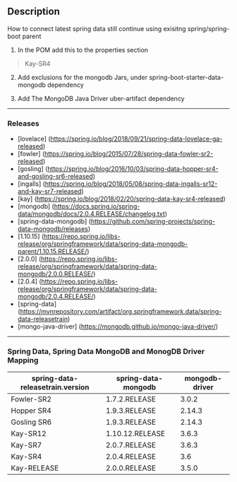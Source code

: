 ## Description
How to connect latest spring data still continue using exisitng spring/spring-boot parent
1. In the POM add this to the properties section
>	<properties>
>		<spring-data-releasetrain.version>Kay-SR4</spring-data-releasetrain.version>
>	</properties>
2. Add exclusions for the mongodb Jars, under spring-boot-starter-data-mongodb dependency

3. Add The MongoDB Java Driver uber-artifact dependency

---
### Releases

- [lovelace] (https://spring.io/blog/2018/09/21/spring-data-lovelace-ga-released)
- [fowler] (https://spring.io/blog/2015/07/28/spring-data-fowler-sr2-released)
- [gosling] (https://spring.io/blog/2016/10/03/spring-data-hopper-sr4-and-gosling-sr6-released)
- [ingalls] (https://spring.io/blog/2018/05/08/spring-data-ingalls-sr12-and-kay-sr7-released)
- [kay] (https://spring.io/blog/2018/02/20/spring-data-kay-sr4-released)
- [mongodb] (https://docs.spring.io/spring-data/mongodb/docs/2.0.4.RELEASE/changelog.txt)
- [spring-data-mongodb] (https://github.com/spring-projects/spring-data-mongodb/releases)
- [1.10.15] (https://repo.spring.io/libs-release/org/springframework/data/spring-data-mongodb-parent/1.10.15.RELEASE/)
- [2.0.0] (https://repo.spring.io/libs-release/org/springframework/data/spring-data-mongodb/2.0.0.RELEASE/)
- [2.0.4] (https://repo.spring.io/libs-release/org/springframework/data/spring-data-mongodb/2.0.4.RELEASE/)
- [spring-data] (https://mvnrepository.com/artifact/org.springframework.data/spring-data-releasetrain)
- [mongo-java-driver] (https://mongodb.github.io/mongo-java-driver/)

---
### Spring Data, Spring Data MongoDB and MonogDB Driver Mapping

|spring-data-releasetrain.version	|spring-data-mongodb 	|mongodb-driver	|
| --------------------------------- | --------------------- | ------------	|
| Fowler-SR2 						| 	1.7.2.RELEASE		| 	3.0.2		|
| Hopper SR4						| 	1.9.3.RELEASE		| 	2.14.3		|
| Gosling SR6						| 	1.9.3.RELEASE		| 	2.14.3		|
| Kay-SR12							|   1.10.12.RELEASE		| 	3.6.3		|
| Kay-SR7							| 	2.0.7.RELEASE		| 	3.6.3		|
| Kay-SR4                           |   2.0.4.RELEASE		| 	3.6  		|
| Kay-RELEASE						| 	2.0.0.RELEASE		| 	3.5.0		|
